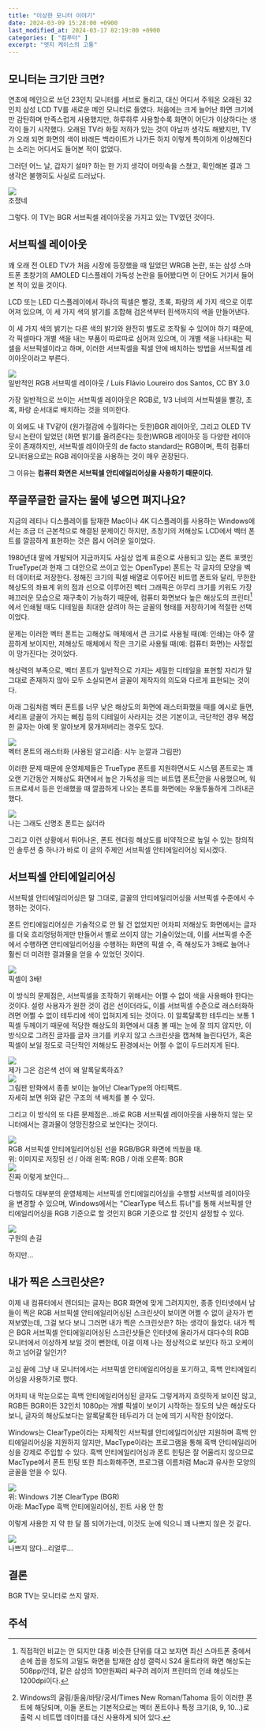 ```yaml
---
title: "이상한 모니터 이야기"
date: 2024-03-09 15:28:00 +0900
last_modified_at: 2024-03-17 02:19:00 +0900
categories: [ "컴푸터" ]
excerpt: "엣지 케이스의 고통"
---
```


## 모니터는 크기만 크면?

연초에 메인으로 쓰던 23인치 모니터를 서브로 돌리고, 대신 어디서 주워온 오래된 32인치 삼성 LCD TV를 새로운 메인 모니터로 들였다. 처음에는 크게 늘어난 화면 크기에만 감탄하며 만족스럽게 사용했지만, 하루하루 사용할수록 화면이 어딘가 이상하다는 생각이 들기 시작했다. 오래된 TV라 화질 저하가 있는 것이 아닐까 생각도 해봤지만, TV가 오래 되면 화면의 색이 바래든 백라이트가 나가든 하지 이렇게 특이하게 이상해진다는 소리는 어디서도 들어본 적이 없었다.

그러던 어느 날, 갑자기 설마? 하는 한 가지 생각이 머릿속을 스쳤고, 확인해본 결과 그 생각은 불행히도 사실로 드러났다.

<img src="/blog/assets/images/cleartype-and-bgr/ohno.webp" style="display:block; margin-left:auto; margin-right:auto">
<div class="img-cap">조졌네</div>

그렇다. 이 TV는 BGR 서브픽셀 레이아웃을 가지고 있는 TV였던 것이다.

## 서브픽셀 레이아웃

꽤 오래 전 OLED TV가 처음 시장에 등장했을 때 일었던 WRGB 논란, 또는 삼성 스마트폰 초창기의 AMOLED 디스플레이 가독성 논란을 들어봤다면 이 단어도 거기서 들어본 적이 있을 것이다.

LCD 또는 LED 디스플레이에서 하나의 픽셀은 빨강, 초록, 파랑의 세 가지 색으로 이루어져 있으며, 이 세 가지 색의 밝기를 조합해 검은색부터 흰색까지의 색을 만들어낸다.

이 세 가지 색의 밝기는 다른 색의 밝기와 완전히 별도로 조작될 수 있어야 하기 때문에, 각 픽셀마다 개별 색을 내는 부품이 따로따로 심어져 있으며, 이 개별 색을 나타내는 픽셀을 서브픽셀이라고 하며, 이러한 서브픽셀을 픽셀 안에 배치하는 방법을 서브픽셀 레이아웃이라고 부른다.

<img src="/blog/assets/images/cleartype-and-bgr/LCD_RGB.jpg" style="display:block; margin-left:auto; margin-right:auto">
<div class="img-cap">일반적인 RGB 서브픽셀 레이아웃 / Luís Flávio Loureiro dos Santos, CC BY 3.0</div>

가장 일반적으로 쓰이는 서브픽셀 레이아웃은 RGB로, 1/3 너비의 서브픽셀을 빨강, 초록, 파랑 순서대로 배치하는 것을 의미한다.

이 외에도 내 TV같이 (원가절감에 수월하다는 듯한)BGR 레이아웃, 그리고 OLED TV 당시 논란이 일었던 (화면 밝기를 올려준다는 듯한)WRGB 레이아웃 등 다양한 레이아웃이 존재하지만, 서브픽셀 레이아웃의 de facto standard는 RGB이며, 특히 컴퓨터 모니터용으로는 RGB 레이아웃을 사용하는 것이 매우 권장된다.

그 이유는 **컴퓨터 화면은 서브픽셀 안티에일리어싱을 사용하기 때문이다.**

## 쭈글쭈글한 글자는 물에 넣으면 펴지나요?

지금의 레티나 디스플레이를 탑재한 Mac이나 4K 디스플레이를 사용하는 Windows에서는 조금 더 근본적으로 해결된 문제이긴 하지만, 초창기의 저해상도 LCD에서 벡터 폰트를 깔끔하게 표현하는 것은 몹시 어려운 일이었다.

1980년대 말에 개발되어 지금까지도 사실상 업계 표준으로 사용되고 있는 폰트 포맷인 TrueType(과 현재 그 대안으로 쓰이고 있는 OpenType) 폰트는 각 글자의 모양을 벡터 데이터로 저장한다. 정해진 크기의 픽셀 배열로 이루어진 비트맵 폰트와 달리, 무한한 해상도의 좌표계 위의 점과 선으로 이루어진 벡터 그래픽은 아무리 크기를 키워도 가장 매끄러운 모습으로 재구축이 가능하기 때문에, 컴퓨터 화면보다 높은 해상도의 프린터[^1]에서 인쇄될 때도 디테일을 최대한 살려야 하는 글꼴의 형태를 저장하기에 적절한 선택이었다.

문제는 이러한 벡터 폰트는 고해상도 매체에서 큰 크기로 사용될 때(예: 인쇄)는 아주 깔끔하게 보이지만, 저해상도 매체에서 작은 크기로 사용될 때(예: 컴퓨터 화면)는 사정없이 망가진다는 것이었다.

해상력의 부족으로, 벡터 폰트가 일반적으로 가지는 세밀한 디테일을 표현할 자리가 말 그대로 존재하지 않아 모두 소실되면서 글꼴이 제작자의 의도와 다르게 표현되는 것이다.

아래 그림처럼 벡터 폰트를 너무 낮은 해상도의 화면에 래스터화했을 때를 예시로 들면, 세리프 글꼴이 가지는 삐침 등의 디테일이 사라지는 것은 기본이고, 극단적인 경우 복잡한 글자는 아예 못 알아보게 뭉개져버리는 경우도 있다.

<img src="/blog/assets/images/cleartype-and-bgr/rasterization.png" style="display:block; margin-left:auto; margin-right:auto">
<div class="img-cap">벡터 폰트의 래스터화 (사용된 알고리즘: 시누 눈깔과 그림판)</div>

이러한 문제 때문에 운영체제들은 TrueType 폰트를 지원하면서도 시스템 폰트로는 꽤 오랜 기간동안 저해상도 화면에서 높은 가독성을 띄는 비트맵 폰트[^2]만을 사용했으며, 워드프로세서 등은 인쇄했을 때 깔끔하게 나오는 폰트를 화면에는 우둘투둘하게 그려내곤 했다.

<img src="/blog/assets/images/cleartype-and-bgr/smj.png" style="display:block; margin-left:auto; margin-right:auto">
<div class="img-cap">나는 그래도 신명조 폰트는 싫더라</div>

그리고 이런 상황에서 튀어나온, 폰트 렌더링 해상도를 비약적으로 높일 수 있는 창의적인 솔루션 중 하나가 바로 이 글의 주제인 서브픽셀 안티에일리어싱 되시겠다.

## 서브픽셀 안티에일리어싱

서브픽셀 안티에일리어싱은 말 그대로, 글꼴의 안티에일리어싱을 서브픽셀 수준에서 수행하는 것이다.

폰트 안티에일리어싱은 기술적으로 안 될 건 없었지만 어차피 저해상도 화면에서는 글자를 더욱 흐리멍텅하게만 만들어서 별로 쓰이지 않는 기술이었는데, 이를 서브픽셀 수준에서 수행하면 안티에일리어싱을 수행하는 화면의 픽셀 수, 즉 해상도가 3배로 늘어나 훨씬 더 미려한 결과물을 얻을 수 있었던 것이다.

<img src="/blog/assets/images/cleartype-and-bgr/subpixel-1.png" style="display:block; margin-left:auto; margin-right:auto">
<div class="img-cap">픽셀이 3배!</div>

이 방식의 문제점은, 서브픽셀을 조작하기 위해서는 어쩔 수 없이 색을 사용해야 한다는 것이다. 설령 사용자가 원한 것이 검은 선이더라도, 이를 서브픽셀 수준으로 래스터화하려면 어쩔 수 없이 테두리에 색이 입혀지게 되는 것이다. 이 알록달록한 테두리는 보통 1픽셀 두께이기 때문에 적당한 해상도의 화면에서 대충 볼 때는 눈에 잘 띄지 않지만, 이 방식으로 그려진 글자를 글자 크기를 키우지 않고 스크린샷을 캡쳐해 늘린다던가, 혹은 픽셀이 보일 정도로 극단적인 저해상도 환경에서는 어쩔 수 없이 두드러지게 된다.

<img src="/blog/assets/images/cleartype-and-bgr/subpixel-2.png" style="display:block; margin-left:auto; margin-right:auto">
<div class="img-cap">제가 그은 검은색 선이 왜 알록달록하죠?</div>

<img src="/blog/assets/images/cleartype-and-bgr/cleartype-scaled.png" style="display:block; margin-left:auto; margin-right:auto">
<div class="img-cap">그림판 만화에서 종종 보이는 늘어난 ClearType의 아티팩트.<br>자세히 보면 위와 같은 구조의 색 배치를 볼 수 있다.</div>

그리고 이 방식의 또 다른 문제점은...바로 RGB 서브픽셀 레이아웃을 사용하지 않는 모니터에서는 결과물이 엉망진창으로 보인다는 것이다.

<img src="/blog/assets/images/cleartype-and-bgr/subpixel-3.png" style="display:block; margin-left:auto; margin-right:auto">
<div class="img-cap">RGB 서브픽셀 안티에일리어싱된 선을 RGB/BGR 화면에 띄웠을 때.<br>위: 이미지로 저장된 선 / 아래 왼쪽: RGB / 아래 오른쪽: BGR</div>

<img src="/blog/assets/images/cleartype-and-bgr/rgb-on-bgr.jpg" style="display:block; margin-left:auto; margin-right:auto">
<div class="img-cap">진짜 이렇게 보인다...</div>

다행히도 대부분의 운영체제는 서브픽셀 안티에일리어싱을 수행할 서브픽셀 레이아웃을 변경할 수 있으며, Windows에서는 "ClearType 텍스트 튜너"를 통해 서브픽셀 안티에일리어싱을 RGB 기준으로 할 것인지 BGR 기준으로 할 것인지 설정할 수 있다.

<img src="/blog/assets/images/cleartype-and-bgr/cleartype-adjust.png" style="display:block; margin-left:auto; margin-right:auto">
<div class="img-cap">구원의 손길</div>

하지만...

## 내가 찍은 스크린샷은?

이제 내 컴퓨터에서 렌더되는 글자는 BGR 화면에 맞게 그려지지만, 종종 인터넷에서 남들이 찍은 RGB 서브픽셀 안티에일리어싱된 스크린샷이 보이면 어쩔 수 없이 글자가 번져보였는데, 그걸 보다 보니 그러면 내가 찍은 스크린샷은? 하는 생각이 들었다. 내가 찍은 BGR 서브픽셀 안티에일리어싱된 스크린샷들은 인터넷에 올라가서 대다수의 RGB 모니터에서 이상하게 보일 것이 뻔한데, 이걸 이제 나는 정상적으로 보인다 하고 오케이 하고 넘어갈 일인가?

고심 끝에 그냥 내 모니터에서는 서브픽셀 안티에일리어싱을 포기하고, 흑백 안티에일리어싱을 사용하기로 했다.

어차피 내 막눈으로는 흑백 안티에일리어싱된 글자도 그렇게까지 흐릿하게 보이진 않고, RGB든 BGR이든 32인치 1080p는 개별 픽셀이 보이기 시작하는 정도의 낮은 해상도다 보니, 글자의 해상도보다는 알록달록한 테두리가 더 눈에 띄기 시작한 참이었다.

Windows는 ClearType이라는 자체적인 서브픽셀 안티에일리어싱만 지원하며 흑백 안티에일리어싱을 지원하지 않지만, MacType이라는 프로그램을 통해 흑백 안티에일리어싱을 강제로 주입할 수 있다. 흑백 안티에일리어싱과 폰트 힌팅은 잘 어울리지 않으므로 MacType에서 폰트 힌팅 또한 최소화해주면, 프로그램 이름처럼 Mac과 유사한 모양의 글꼴을 얻을 수 있다.

<img src="/blog/assets/images/cleartype-and-bgr/mactype-onoff.png" style="display:block; margin-left:auto; margin-right:auto">
<div class="img-cap">위: Windows 기본 ClearType (BGR)<br>아래: MacType 흑백 안티에일리어싱, 힌트 사용 안 함</div>

이렇게 사용한 지 약 한 달 쯤 되어가는데, 이것도 눈에 익으니 꽤 나쁘지 않은 것 같다.

<img src="/blog/assets/images/cleartype-and-bgr/cope.png" style="display:block; margin-left:auto; margin-right:auto">
<div class="img-cap">나쁘지 않다...리얼루...</div>

## 결론

BGR TV는 모니터로 쓰지 말자.

## 주석

[^1]: 직접적인 비교는 안 되지만 대충 비슷한 단위를 대고 보자면 최신 스마트폰 중에서 손에 꼽을 정도의 고밀도 화면을 탑재한 삼성 갤럭시 S24 울트라의 화면 해상도는 508ppi인데, 같은 삼성의 10만원짜리 싸구려 레이저 프린터의 인쇄 해상도는 1200dpi이다.

[^2]: Windows의 굴림/돋움/바탕/궁서/Times New Roman/Tahoma 등이 이러한 폰트에 해당되며, 이들 폰트는 기본적으로는 벡터 폰트이나 특정 크기(8, 9, 10...)로 출력 시 비트맵 데이터를 대신 사용하게 되어 있다.